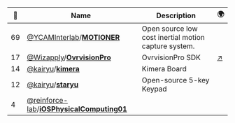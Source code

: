 |:star2: | Name | Description | 🌍|
|---|---|---|---|
|69|[@YCAMInterlab](https://github.com/YCAMInterlab)/[**MOTIONER**](https://github.com/YCAMInterlab/MOTIONER)|Open source low cost inertial motion capture system.||
|17|[@Wizapply](https://github.com/Wizapply)/[**OvrvisionPro**](https://github.com/Wizapply/OvrvisionPro)|OvrvisionPro SDK|[:arrow_upper_right:](http://ovrvision.com/)|
|14|[@kairyu](https://github.com/kairyu)/[**kimera**](https://github.com/kairyu/kimera)|Kimera Board||
|12|[@kairyu](https://github.com/kairyu)/[**staryu**](https://github.com/kairyu/staryu)|Open-source 5-key Keypad||
|4|[@reinforce-lab](https://github.com/reinforce-lab)/[**iOSPhysicalComputing01**](https://github.com/reinforce-lab/iOSPhysicalComputing01)|||

